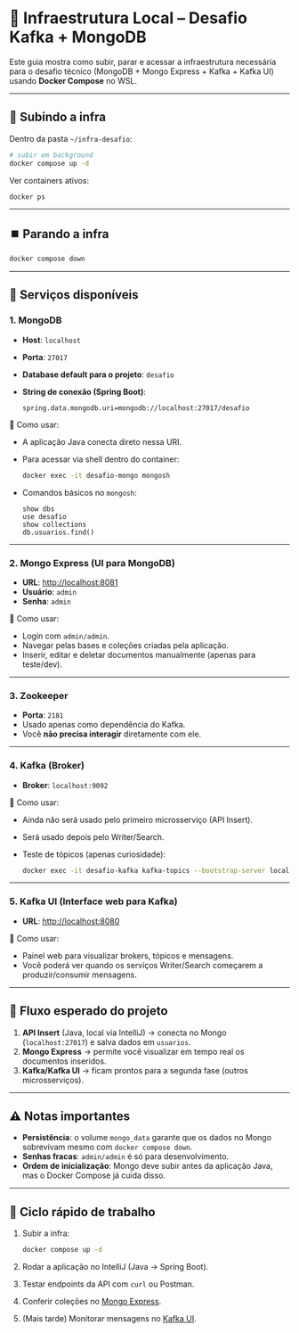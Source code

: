 
# 🐳 Infraestrutura Local – Desafio Kafka + MongoDB

Este guia mostra como subir, parar e acessar a infraestrutura necessária para o desafio técnico (MongoDB + Mongo Express + Kafka + Kafka UI) usando **Docker Compose** no WSL.

---

## 🚀 Subindo a infra

Dentro da pasta `~/infra-desafio`:

```bash
# subir em background
docker compose up -d
```

Ver containers ativos:

```bash
docker ps
```

---

## ⏹️ Parando a infra



```bash
docker compose down
```

---

## 📂 Serviços disponíveis

### 1. **MongoDB**

* **Host**: `localhost`
* **Porta**: `27017`
* **Database default para o projeto**: `desafio`
* **String de conexão (Spring Boot)**:

  ```
  spring.data.mongodb.uri=mongodb://localhost:27017/desafio
  ```

🔧 Como usar:

* A aplicação Java conecta direto nessa URI.
* Para acessar via shell dentro do container:

  ```bash
  docker exec -it desafio-mongo mongosh
  ```
* Comandos básicos no `mongosh`:

  ```mongodb
  show dbs
  use desafio
  show collections
  db.usuarios.find()
  ```

---

### 2. **Mongo Express (UI para MongoDB)**

* **URL**: [http://localhost:8081](http://localhost:8081)
* **Usuário**: `admin`
* **Senha**: `admin`

🔧 Como usar:

* Login com `admin/admin`.
* Navegar pelas bases e coleções criadas pela aplicação.
* Inserir, editar e deletar documentos manualmente (apenas para teste/dev).

---

### 3. **Zookeeper**

* **Porta**: `2181`
* Usado apenas como dependência do Kafka.
* Você **não precisa interagir** diretamente com ele.

---

### 4. **Kafka (Broker)**

* **Broker**: `localhost:9092`

🔧 Como usar:

* Ainda não será usado pelo primeiro microsserviço (API Insert).
* Será usado depois pelo Writer/Search.
* Teste de tópicos (apenas curiosidade):

  ```bash
  docker exec -it desafio-kafka kafka-topics --bootstrap-server localhost:9092 --list
  ```

---

### 5. **Kafka UI (Interface web para Kafka)**

* **URL**: [http://localhost:8080](http://localhost:8080)

🔧 Como usar:

* Painel web para visualizar brokers, tópicos e mensagens.
* Você poderá ver quando os serviços Writer/Search começarem a produzir/consumir mensagens.

---

## 📝 Fluxo esperado do projeto

1. **API Insert** (Java, local via IntelliJ) → conecta no Mongo (`localhost:27017`) e salva dados em `usuarios`.
2. **Mongo Express** → permite você visualizar em tempo real os documentos inseridos.
3. **Kafka/Kafka UI** → ficam prontos para a segunda fase (outros microsserviços).

---

## ⚠️ Notas importantes

* **Persistência**: o volume `mongo_data` garante que os dados no Mongo sobrevivam mesmo com `docker compose down`.
* **Senhas fracas**: `admin/admin` é só para desenvolvimento.
* **Ordem de inicialização**: Mongo deve subir antes da aplicação Java, mas o Docker Compose já cuida disso.

---

## 🏁 Ciclo rápido de trabalho

1. Subir a infra:

   ```bash
   docker compose up -d
   ```
2. Rodar a aplicação no IntelliJ (Java → Spring Boot).
3. Testar endpoints da API com `curl` ou Postman.
4. Conferir coleções no [Mongo Express](http://localhost:8081).
5. (Mais tarde) Monitorar mensagens no [Kafka UI](http://localhost:8080).

